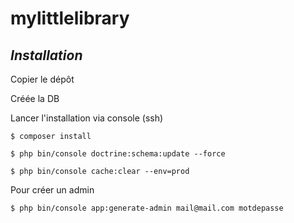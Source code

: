 # mylittlelibrary

## *Installation*

Copier le dépôt

Créée la DB

Lancer l'installation via console (ssh)
```
$ composer install

$ php bin/console doctrine:schema:update --force

$ php bin/console cache:clear --env=prod
```
Pour créer un admin
```
$ php bin/console app:generate-admin mail@mail.com motdepasse

```

